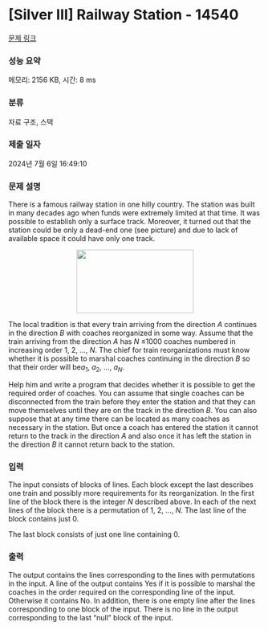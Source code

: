 # [Silver III] Railway Station - 14540 

[문제 링크](https://www.acmicpc.net/problem/14540) 

### 성능 요약

메모리: 2156 KB, 시간: 8 ms

### 분류

자료 구조, 스택

### 제출 일자

2024년 7월 6일 16:49:10

### 문제 설명

<p>There is a famous railway station in one hilly country. The station was built in many decades ago when funds were extremely limited at that time. It was possible to establish only a surface track. Moreover, it turned out that the station could be only a dead-end one (see picture) and due to lack of available space it could have only one track.</p>

<p style="text-align: center;"><img alt="" src="https://onlinejudgeimages.s3-ap-northeast-1.amazonaws.com/problem/14540/1.png" style="height:126px; width:233px"></p>

<p>The local tradition is that every train arriving from the direction <em>A</em> continues in the direction <em>B</em> with coaches reorganized in some way. Assume that the train arriving from the direction <em>A</em> has <em>N</em> ≤1000 coaches numbered in increasing order 1, 2, ..., <em>N</em>. The chief for train reorganizations must know whether it is possible to marshal coaches continuing in the direction <em>B</em> so that their order will be<em>a</em><sub>1</sub>, <em>a</em><sub>2</sub>, …, <em>a<sub>N</sub></em>.</p>

<p> Help him and write a program that decides whether it is possible to get the required order of coaches. You can assume that single coaches can be disconnected from the train before they enter the station and that they can move themselves until they are on the track in the direction <em>B</em>. You can also suppose that at any time there can be located as many coaches as necessary in the station. But once a coach has entered the station it cannot return to the track in the direction <em>A</em> and also once it has left the station in the direction <em>B</em> it cannot return back to the station.</p>

### 입력 

 <p>The input consists of blocks of lines. Each block except the last describes one train and possibly more requirements for its reorganization. In the first line of the block there is the integer <em>N</em> described above. In each of the next lines of the block there is a permutation of 1, 2, ..., <em>N</em>. The last line of the block contains just 0.</p>

<p>The last block consists of just one line containing 0.</p>

### 출력 

 <p>The output contains the lines corresponding to the lines with permutations in the input. A line of the output contains Yes if it is possible to marshal the coaches in the order required on the corresponding line of the input. Otherwise it contains No. In addition, there is one empty line after the lines corresponding to one block of the input. There is no line in the output corresponding to the last “null” block of the input.</p>

